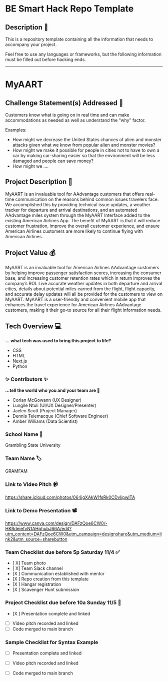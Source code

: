 # BE Smart Hack Repo Template

## Description 🚨 
This is a repository template containing all the information that needs to accompany your project.

Feel free to use any languages or frameworks, but the following information must be filled out before hacking ends.
___________
# MyAART

## Challenge Statement(s) Addressed 🎯
 Customers know what is going on in real time and can make accommodations as needed as well as understand the “why” factor.

Examples:
* How might we decrease the United States chances of alien and monster attacks given what we know from popular alien and monster movies?
* How might we make it possible for people in cities not to have to own a car by making car-sharing easier so that the environment will be less damaged and people can save money?
* How might we ....

## Project Description 🤯
MyAART is an invaluable tool for AAdvantage customers that offers real-time communication on the reasons behind common issues travelers face. We accomplished this by providing technical issue updates, a weather tracker for departure and arrival destinations, and an automated AAdvantage miles system through the MyAART Interface added to the existing American Airlines App. The benefit of MyAART is that it will reduce customer frustration, improve the overall customer experience, and ensure American Airlines customers are more likely to continue flying with American Airlines.  

## Project Value 💰
MyAART is an invaluable tool for American Airlines AAdvantage customers by helping improve passenger satisfaction scores, increasing the consumer base, and increasing customer retention rates which in return improves the company’s ROI. Live accurate weather updates in both departure and arrival cities, details about potential miles earned from the flight, flight capacity, and accurate delay updates will all be provided for the customers to view on MyAART. 
MyAART is a user-friendly and convenient mobile app that enhances the travel experience for American Airlines AAdvantage customers, making it their go-to source for all their flight information needs.

## Tech Overview 💻
**... what tech was used to bring this project to life?**

* CSS
* HTML
* Next.js
* Python


### ✨ Contributors ✨
**...tell the world who you and your team are 🙂**
* Corian McGowann (UX Designer)
* Lungile Ntuli (UI/UX Designer/Presenter)
* Jaelen Scott (Project Manager)
* Dennis Telemacque (Chief Software Engineer)
* Amber Williams (Data Scientist)

### School Name 🏫
Grambling State University

### Team Name 🏷
GRAMFAM

### Link to Video Pitch 📹
https://share.icloud.com/photos/064igXAkW1fsRk0CDvlipwITA

### Link to Demo Presentation 📽
https://www.canva.com/design/DAFzQoe6CW0/-HKRdeiefvN1AHphubJ66A/edit?utm_content=DAFzQoe6CW0&utm_campaign=designshare&utm_medium=link2&utm_source=sharebutton

### Team Checklist due before 5p Saturday 11/4 ✅
- [ X] Team photo
- [ X] Team Slack channel
- [X ] Communication established with mentor
- [X ] Repo creation from this template
- [X ] Hangar registration
- [X ] Scavenger Hunt submission

### Project Checklist due before 10a Sunday 11/5 🏁
- [X ] Presentation complete and linked
- [ ] Video pitch recorded and linked
- [ ] Code merged to main branch

### Sample Checklist for Syntax Example 
- [ ] Presentation complete and linked
- [ ] Video pitch recorded and linked
- [ ] Code merged to main branch

